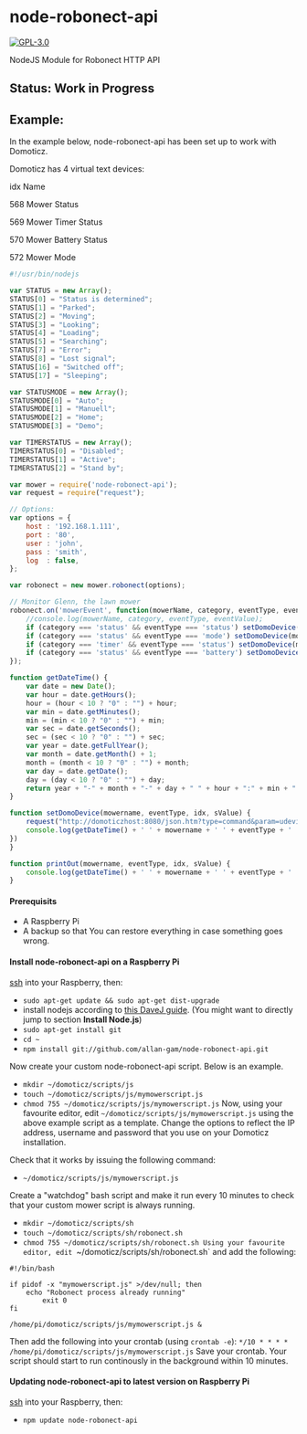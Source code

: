 # node-robonect-api
[![GPL-3.0](https://img.shields.io/badge/license-GPL-blue.svg)]()

NodeJS Module for Robonect HTTP API 

## Status: Work in Progress

## Example:

In the example below, node-robonect-api has been set up to work with Domoticz.

Domoticz has 4 virtual text devices:

idx	Name

568	Mower Status

569	Mower Timer Status

570	Mower Battery Status

572	Mower Mode

```javascript
#!/usr/bin/nodejs

var STATUS = new Array();
STATUS[0] = "Status is determined";
STATUS[1] = "Parked";
STATUS[2] = "Moving";
STATUS[3] = "Looking";
STATUS[4] = "Loading";
STATUS[5] = "Searching";
STATUS[7] = "Error";
STATUS[8] = "Lost signal";
STATUS[16] = "Switched off";
STATUS[17] = "Sleeping";

var STATUSMODE = new Array();
STATUSMODE[0] = "Auto";
STATUSMODE[1] = "Manuell";
STATUSMODE[2] = "Home";
STATUSMODE[3] = "Demo";

var TIMERSTATUS = new Array();
TIMERSTATUS[0] = "Disabled";
TIMERSTATUS[1] = "Active";
TIMERSTATUS[2] = "Stand by";

var mower = require('node-robonect-api');
var request = require("request");

// Options:
var options = {
	host : '192.168.1.111',
	port : '80',
	user : 'john',
	pass : 'smith',
	log  : false,
};

var robonect = new mower.robonect(options);

// Monitor Glenn, the lawn mower
robonect.on('mowerEvent', function(mowerName, category, eventType, eventValue) {
	//console.log(mowerName, category, eventType, eventValue);
	if (category === 'status' && eventType === 'status') setDomoDevice(mowerName, eventType, 568, STATUS[eventValue])
	if (category === 'status' && eventType === 'mode') setDomoDevice(mowerName, eventType, 572, STATUSMODE[eventValue])
	if (category === 'timer' && eventType === 'status') setDomoDevice(mowerName, eventType, 569, TIMERSTATUS[eventValue])
	if (category === 'status' && eventType === 'battery') setDomoDevice(mowerName, eventType, 570, eventValue)
});

function getDateTime() {
	var date = new Date();
	var hour = date.getHours();
	hour = (hour < 10 ? "0" : "") + hour;
	var min = date.getMinutes();
	min = (min < 10 ? "0" : "") + min;
	var sec = date.getSeconds();
	sec = (sec < 10 ? "0" : "") + sec;
	var year = date.getFullYear();
	var month = date.getMonth() + 1;
	month = (month < 10 ? "0" : "") + month;
	var day = date.getDate();
	day = (day < 10 ? "0" : "") + day;
	return year + "-" + month + "-" + day + " " + hour + ":" + min + ":" + sec;
}

function setDomoDevice(mowername, eventType, idx, sValue) {
	request("http://domoticzhost:8080/json.htm?type=command&param=udevice&nvalue=0&idx=" + idx + "&svalue=" + sValue, function(error, response, body) {
	console.log(getDateTime() + ' ' + mowername + ' ' + eventType + ' ' + idx + ' ' + sValue);
})
}

function printOut(mowername, eventType, idx, sValue) {
	console.log(getDateTime() + ' ' + mowername + ' ' + eventType + ' ' + idx + ' ' + sValue);
}

```

#### Prerequisits
* A Raspberry Pi 
* A backup so that You can restore everything in case something goes wrong.

#### Install node-robonect-api on a Raspberry Pi 

[ssh](https://www.raspberrypi.org/documentation/remote-access/ssh/) into your Raspberry, then:
* `sudo apt-get update && sudo apt-get dist-upgrade`
* install nodejs according to [this DaveJ guide](http://thisdavej.com/beginners-guide-to-installing-node-js-on-a-raspberry-pi/). (You might want to directly jump to section **Install Node.js**)
* `sudo apt-get install git`
* `cd ~`
* `npm install git://github.com/allan-gam/node-robonect-api.git`

Now create your custom node-robonect-api script. Below is an example.
* `mkdir ~/domoticz/scripts/js`
* `touch ~/domoticz/scripts/js/mymowerscript.js`
* `chmod 755 ~/domoticz/scripts/js/mymowerscript.js`
Now, using your favourite editor, edit `~/domoticz/scripts/js/mymowerscript.js` using the above example script as a template. Change the options to reflect the IP address, username and password that you use on your Domoticz installation.

Check that it works by issuing the following command:
* `~/domoticz/scripts/js/mymowerscript.js`

Create a "watchdog" bash script and make it run every 10 minutes to check that your custom mower script is always running.
* `mkdir ~/domoticz/scripts/sh`
* `touch ~/domoticz/scripts/sh/robonect.sh`
* `chmod 755 ~/domoticz/scripts/sh/robonect.sh
Using your favourite editor, edit `~/domoticz/scripts/sh/robonect.sh` and add the following:
```
#!/bin/bash

if pidof -x "mymowerscript.js" >/dev/null; then
    echo "Robonect process already running"
		exit 0
fi

/home/pi/domoticz/scripts/js/mymowerscript.js &
```
Then add the following into your crontab (using `crontab -e`):
`*/10 * * * * /home/pi/domoticz/scripts/js/mymowerscript.js`
Save your crontab. Your script should start to run continously in the background within 10 minutes.


#### Updating node-robonect-api to latest version on Raspberry Pi 

[ssh](https://www.raspberrypi.org/documentation/remote-access/ssh/) into your Raspberry, then:
* `npm update node-robonect-api`

